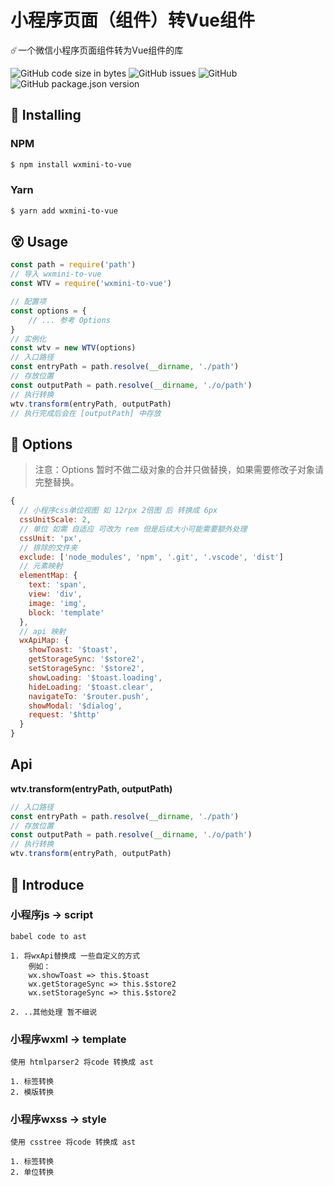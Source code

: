 # 小程序页面（组件）转Vue组件

☄️一个微信小程序页面组件转为Vue组件的库

<p>
    <img alt="GitHub code size in bytes" src="https://img.shields.io/github/languages/code-size/notbucai/wxmini-to-vue">
    <img alt="GitHub issues" src="https://img.shields.io/github/issues/notbucai/wxmini-to-vue">
    <img alt="GitHub" src="https://img.shields.io/github/license/notbucai/wxmini-to-vue">
    <img alt="GitHub package.json version" src="https://img.shields.io/github/package-json/v/notbucai/wxmini-to-vue">
</p>


## 🤪 Installing

### NPM

```bash
$ npm install wxmini-to-vue
```
### Yarn

```bash
$ yarn add wxmini-to-vue
```

## 😵 Usage

```javascript
const path = require('path')
// 导入 wxmini-to-vue
const WTV = require('wxmini-to-vue')

// 配置项
const options = {
    // ... 参考 Options
}
// 实例化
const wtv = new WTV(options)
// 入口路径
const entryPath = path.resolve(__dirname, './path')
// 存放位置
const outputPath = path.resolve(__dirname, './o/path')
// 执行转换
wtv.transform(entryPath, outputPath)
// 执行完成后会在 [outputPath] 中存放
```
## 🌚 Options

> 注意：Options 暂时不做二级对象的合并只做替换，如果需要修改子对象请完整替换。
```javascript
{
  // 小程序css单位视图 如 12rpx 2倍图 后 转换成 6px
  cssUnitScale: 2,
  // 单位 如需 自适应 可改为 rem 但是后续大小可能需要额外处理
  cssUnit: 'px',
  // 排除的文件夹
  exclude: ['node_modules', 'npm', '.git', '.vscode', 'dist']
  // 元素映射
  elementMap: {
    text: 'span',
    view: 'div',
    image: 'img',
    block: 'template'
  },
  // api 映射
  wxApiMap: {
    showToast: '$toast',
    getStorageSync: '$store2', 
    setStorageSync: '$store2',
    showLoading: '$toast.loading',
    hideLoading: '$toast.clear',
    navigateTo: '$router.push',
    showModal: '$dialog',
    request: '$http'
  }
}
```

## Api

**wtv.transform(entryPath, outputPath)**

```javascript
// 入口路径
const entryPath = path.resolve(__dirname, './path')
// 存放位置
const outputPath = path.resolve(__dirname, './o/path')
// 执行转换
wtv.transform(entryPath, outputPath)
```

## 🥳 Introduce

### 小程序js -> script
```
babel code to ast

1. 将wxApi替换成 一些自定义的方式
    例如：
    wx.showToast => this.$toast
    wx.getStorageSync => this.$store2
    wx.setStorageSync => this.$store2

2. ..其他处理 暂不细说
```
### 小程序wxml -> template
```
使用 htmlparser2 将code 转换成 ast

1. 标签转换
2. 模版转换
```
### 小程序wxss -> style
```
使用 csstree 将code 转换成 ast

1. 标签转换
2. 单位转换
```